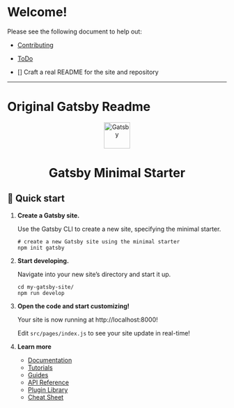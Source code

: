 # Welcome!

Please see the following document to help out:

-  [Contributing](./Contributing.md)
-  [ToDo](./ToDo.md)

- [] Craft a real README for the site and repository

---

# Original Gatsby Readme

<p align="center">
  <a href="https://www.gatsbyjs.com/?utm_source=starter&utm_medium=readme&utm_campaign=minimal-starter">
    <img alt="Gatsby" src="https://www.gatsbyjs.com/Gatsby-Monogram.svg" width="60" />
  </a>
</p>
<h1 align="center">
  Gatsby Minimal Starter
</h1>

## 🚀 Quick start

1. **Create a Gatsby site.**

   Use the Gatsby CLI to create a new site, specifying the minimal starter.

   ```shell
   # create a new Gatsby site using the minimal starter
   npm init gatsby
   ```

2. **Start developing.**

   Navigate into your new site’s directory and start it up.

   ```shell
   cd my-gatsby-site/
   npm run develop
   ```

3. **Open the code and start customizing!**

   Your site is now running at http://localhost:8000!

   Edit `src/pages/index.js` to see your site update in real-time!

4. **Learn more**

   -  [Documentation](https://www.gatsbyjs.com/docs/?utm_source=starter&utm_medium=readme&utm_campaign=minimal-starter)
   -  [Tutorials](https://www.gatsbyjs.com/docs/tutorial/?utm_source=starter&utm_medium=readme&utm_campaign=minimal-starter)
   -  [Guides](https://www.gatsbyjs.com/docs/how-to/?utm_source=starter&utm_medium=readme&utm_campaign=minimal-starter)
   -  [API Reference](https://www.gatsbyjs.com/docs/api-reference/?utm_source=starter&utm_medium=readme&utm_campaign=minimal-starter)
   -  [Plugin Library](https://www.gatsbyjs.com/plugins?utm_source=starter&utm_medium=readme&utm_campaign=minimal-starter)
   -  [Cheat Sheet](https://www.gatsbyjs.com/docs/cheat-sheet/?utm_source=starter&utm_medium=readme&utm_campaign=minimal-starter)
